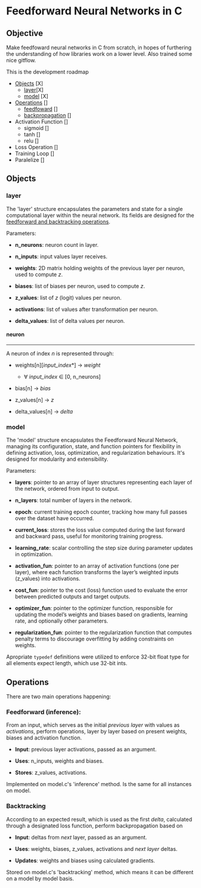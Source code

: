 # Feedforward Neural Networks in C

## Objective
Make feedfoward neural networks in C from scratch, in hopes of furthering the understanding of how libraries work on a lower level. Also trained some nice gitflow.

This is the development roadmap

- [Objects](#Objects) [X]
    - [layer](#layer)[X]
    - [model](#lodel) [X]
- [Operations](#Operations) []
    - [feedfoward](#Feedforward) []
    - [backpropagation](#Backpropagation-Learning) []
- Activation Function []
    - sigmoid []
    - tanh []
    - relu []
- Loss Operation []
- Training Loop []
- Paralelize []

## Objects

### layer
The 'layer' structure encapsulates the parameters and state for a single computational layer within the neural network. Its fields are designed for the [feedforward and backtracking operations](#operations).

Parameters:
- **n_neurons**: neuron count in layer.

- **n_inputs**: input values layer receives.

- **weights**: 2D matrix holding weights of the previous layer per neuron, used to compute *z*.

- **biases**: list of biases per neuron, used to compute *z*.

- **z_values**: list of *z* (logit) values per neuron.

- **activations**: list of values after transformation per neuron.

- **delta_values**: list of delta values per neuron.

#### neuron
----
A neuron of index *n* is represented through:

- weights[n][*input_index**] -> *weight*

    - ∀ *input_index* ∈ [0, n_neurons]

- bias[n] -> *bias*

- z_values[n] -> *z*

- delta_values[n] -> *delta*

### model
The 'model' structure encapsulates the Feedforward Neural Network, managing its configuration, state, and function pointers for flexibility in defining activation, loss, optimization, and regularization behaviours. It's designed for modularity and extensibility.

Parameters:
- **layers**: pointer to an array of layer structures representing each layer of the network, ordered from input to output.

- **n_layers**: total number of layers in the network.

- **epoch**: current training epoch counter, tracking how many full passes over the dataset have occurred.

- **current_loss**: stores the loss value computed during the last forward and backward pass, useful for monitoring training progress.

- **learning_rate**: scalar controlling the step size during parameter updates in optimization.

- **activation_fun**: pointer to an array of activation functions (one per layer), where each function transforms the layer’s weighted inputs (z_values) into activations.

- **cost_fun**: pointer to the cost (loss) function used to evaluate the error between predicted outputs and target outputs.

- **optimizer_fun**: pointer to the optimizer function, responsible for updating the model’s weights and biases based on gradients, learning rate, and optionally other parameters.

- **regularization_fun**: pointer to the regularization function that computes penalty terms to discourage overfitting by adding constraints on weights.

Apropriate `typedef` definitions were utilized to enforce 32-bit float type for all elements expect length, which use 32-bit ints.

## Operations
There are two main operations happening:

### Feedforward (inference):
From an input, which serves as the initial *previous layer* with values as *activations*, perform operations, layer by layer based on present weights, biases and activation function.

- **Input**: previous layer activations, passed as an argument.
   
- **Uses**: n_inputs, weights and biases.

- **Stores**: z_values, activations.

Implemented on model.c's 'inference' method. Is the same for all instances on model.

### Backtracking
According to an expected result, which is used as the first *delta*, calculated through a designated loss function, perform backpropagation based on 
- **Input**: deltas from *next* layer, passed as an argument.

- **Uses**: weights, biases, z_values, activations and *next layer* deltas.

- **Updates**: weights and biases using calculated gradients.

Stored on model.c's 'backtracking' method, which means it can be different on a model by model basis.
